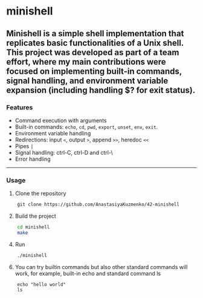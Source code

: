 # minishell

Minishell is a simple shell implementation that replicates basic functionalities of a Unix shell. This project was developed as part of a team effort, where my main
contributions were focused on implementing built-in commands, signal handling, and environment variable expansion (including handling $? for exit status).
---

### Features
- Command execution with arguments
- Built-in commands: `echo`, `cd`, `pwd`, `export`, `unset`, `env`, `exit`.
- Environment variable handling
- Redirections: input `<`, output `>`, append `>>`, heredoc `<<`
- Pipes `|`
- Signal handling: ctrl-C, ctrl-D and ctrl-\
- Error handling

---

### Usage
1. Clone the repository
```bash
    ǵit clone https://github.com/AnastasiyaKuzmenko/42-minishell
`````


2. Build the project
```bash
    cd minishell
    make
`````


4. Run
```bash
    ./minishell
`````


6. You can try builtin commands but also other standard commands will work, for example, built-in echo and standard command ls
```
    echo "hello world"
    ls
`````

